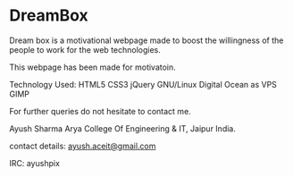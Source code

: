 DreamBox
========

Dream box is a motivational webpage made to boost the willingness of the people to work for the web technologies.

This webpage has been made for motivatoin.

Technology Used: HTML5 CSS3 jQuery GNU/Linux Digital Ocean as VPS GIMP

For further queries do not hesitate to contact me.

Ayush Sharma Arya College Of Engineering & IT, Jaipur India.

contact details: ayush.aceit@gmail.com

IRC: ayushpix

